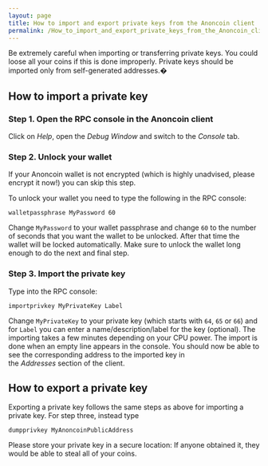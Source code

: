 ```yaml
---
layout: page
title: How to import and export private keys from the Anoncoin client
permalink: /How_to_import_and_export_private_keys_from_the_Anoncoin_client/
---
```


Be extremely careful when importing or transferring private keys. You could loose all your coins if this is done improperly. Private keys should be imported only from self-generated addresses.�

How to import a private key
---------------------------

### Step 1. Open the RPC console in the Anoncoin client

Click on *Help*, open the *Debug Window* and switch to the *Console* tab.

### Step 2. Unlock your wallet

If your Anoncoin wallet is not encrypted (which is highly unadvised, please encrypt it now!) you can skip this step.

To unlock your wallet you need to type the following in the RPC console:

`walletpassphrase MyPassword 60`

Change `MyPassword` to your wallet passphrase and change `60` to the number of seconds that you want the wallet to be unlocked. After that time the wallet will be locked automatically. Make sure to unlock the wallet long enough to do the next and final step.

### Step 3. Import the private key

Type into the RPC console:

`importprivkey MyPrivateKey Label`

Change `MyPrivateKey` to your private key (which starts with `64`, `65` or `66`) and for `Label` you can enter a name/description/label for the key (optional). The importing takes a few minutes depending on your CPU power. The import is done when an empty line appears in the console. You should now be able to see the corresponding address to the imported key in the *Addresses* section of the client.

How to export a private key
---------------------------

Exporting a private key follows the same steps as above for importing a private key. For step three, instead type

`dumpprivkey MyAnoncoinPublicAddress`

Please store your private key in a secure location: If anyone obtained it, they would be able to steal all of your coins.
